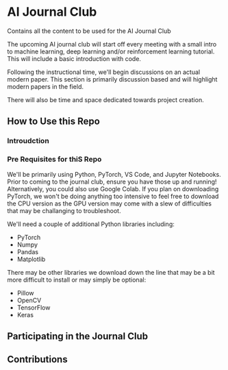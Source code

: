 # AI Journal Club
Contains all the content to be used for the AI Journal Club

The upcoming AI journal club will start off every meeting with a small intro to machine learning, deep learning and/or reinforcement learning tutorial. This will include a basic introduction with code. 

Following the instructional time, we'll begin discussions on an actual modern paper. This section is primarily discussion based and will highlight modern papers in the field. 


There will also be time and space dedicated towards project creation.

## How to Use this Repo
### Introudction

### Pre Requisites for thiS Repo
We'll be primarily using Python, PyTorch, VS Code, and Jupyter Notebooks. Prior to coming to the journal club, ensure you have those up and running! Alternatively, you could also use Google Colab. If you plan on downloading PyTorch, we won't be doing anything too intensive to feel free to download the CPU version as the GPU version may come with a slew of difficulties that may be challanging to troubleshoot.

We'll need a couple of additional Python libraries including:
- PyTorch
- Numpy
- Pandas
- Matplotlib

There may be other libraries we download down the line that may be a bit more difficult to install or may simply be optional:
- Pillow
- OpenCV
- TensorFlow
- Keras


## Participating in the Journal Club



## Contributions

